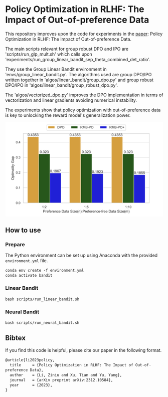 # Policy Optimization in RLHF: The Impact of Out-of-preference Data


This repository improves upon the code for experiments in the [paper](https://arxiv.org/abs/2312.10584): Policy Optimization in RLHF: The Impact of Out-of-preference Data.

The main scripts relevant for group robust DPO and IPO are 'scripts/run_glp_mult.sh' which calls upon 'experiments/run_group_linear_bandit_sep_theta_combined_det_ratio'.

They use the Group Linear Bandit environment in 'envs/group_linear_bandit.py'. The algorithms used are group DPO/IPO written together in 'algos/linear_bandit/group_dpo.py' and group robust DPO/IPO in 'algos/linear_bandit/group_robust_dpo.py'.

The 'algos/vectorized_dpo.py' improves the DPO implementation in terms of vectorization and linear gradients avoiding numerical instability.



The experiments show that policy optimization with out-of-preference data is key to unlocking the reward model's generalization power.


<img src='./images/neural_bandit.png' width='600'>


##  How to use

### Prepare

The Python environment can be set up using Anaconda with the provided `environment.yml` file.

```
conda env create -f environment.yml
conda activate bandit
```

### Linear Bandit


```
bash scripts/run_linear_bandit.sh
```

### Neural Bandit


```
bash scripts/run_neural_bandit.sh
```

## Bibtex

If you find this code is helpful, please cite our paper in the following format.

```
@article{li2023policy,
  title     = {Policy Optimization in RLHF: The Impact of Out-of-preference Data},
  author    = {Li, Ziniu and Xu, Tian and Yu, Yang},
  journal   = {arXiv preprint arXiv:2312.10584},
  year      = {2023},
}
```

